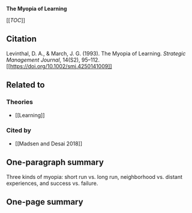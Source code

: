 **The Myopia of Learning**

[[_TOC_]]

## Citation
Levinthal, D. A., & March, J. G. (1993). The Myopia of Learning. *Strategic Management Journal*, 14(S2), 95–112. [[https://doi.org/10.1002/smj.4250141009]]

## Related to

### Theories
* [[Learning]]

### Cited by
* [[Madsen and Desai 2018]]

## One-paragraph summary
Three kinds of myopia: short run vs. long run, neighborhood vs. distant experiences, and success vs. failure.

## One-page summary